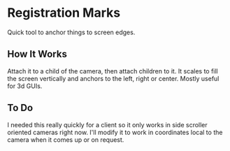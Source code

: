 Registration Marks
==================

Quick tool to anchor things to screen edges.

How It Works
------------

Attach it to a child of the camera, then attach children to it. It scales to fill the screen vertically
and anchors to the left, right or center. Mostly useful for 3d GUIs.

To Do
-----

I needed this really quickly for a client so it only works in side scroller oriented cameras right now.
I'll modify it to work in coordinates local to the camera when it comes up or on request.
